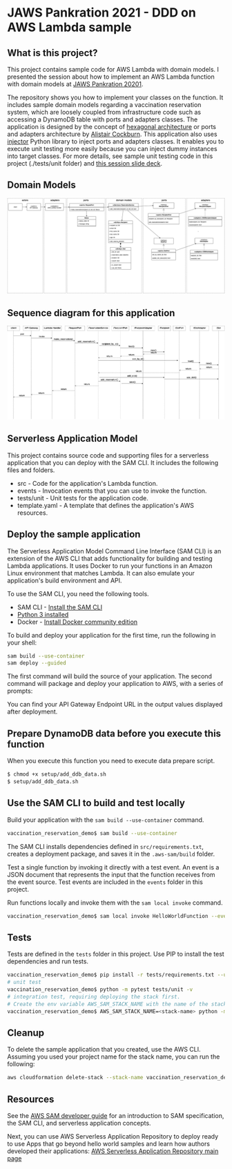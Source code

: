# JAWS Pankration 2021 - DDD on AWS Lambda sample

## What is this project?

This project contains sample code for AWS Lambda with domain models. I presented the session about how to implement an AWS Lambda function with domain models at [JAWS Pankration 20201](https://jawspankration2021.jaws-ug.jp/en). 

The repository shows you how to implement your classes on the function. It includes sample domain models regarding a vaccination reservation system, which are loosely coupled from infrastructure code such as accessing a DynamoDB table with ports and adapters classes. The application is designed by the concept of [hexagonal architecture](<https://en.wikipedia.org/wiki/Hexagonal_architecture_(software)>) or ports and adapters architecture by [Alistair Cockburn](https://en.wikipedia.org/wiki/Alistair_Cockburn). This application also uses [injector](https://github.com/alecthomas/injector) Python library to inject ports and adapters classes. It enables you to execute unit testing more easily because you can inject dummy instances into target classes. For more details, see sample unit testing code in this project (./tests/unit folder) and [this session slide deck](https://github.com/afukui/jaws-pankration-ddd-lambda/blob/main/2021120_JAWS_PANKRATION_2021_DDD_Lambda.pdf).

## Domain Models

![Domain Models](ReservationReporter-Page-1.drawio.png)

## Sequence diagram for this application

![Sequence diagram](ReservationReporter-Page-2.drawio.png)

## Serverless Application Model

This project contains source code and supporting files for a serverless application that you can deploy with the SAM CLI. It includes the following files and folders.

- src - Code for the application's Lambda function.
- events - Invocation events that you can use to invoke the function.
- tests/unit - Unit tests for the application code.
- template.yaml - A template that defines the application's AWS resources.

## Deploy the sample application

The Serverless Application Model Command Line Interface (SAM CLI) is an extension of the AWS CLI that adds functionality for building and testing Lambda applications. It uses Docker to run your functions in an Amazon Linux environment that matches Lambda. It can also emulate your application's build environment and API.

To use the SAM CLI, you need the following tools.

- SAM CLI - [Install the SAM CLI](https://docs.aws.amazon.com/serverless-application-model/latest/developerguide/serverless-sam-cli-install.html)
- [Python 3 installed](https://www.python.org/downloads/)
- Docker - [Install Docker community edition](https://hub.docker.com/search/?type=edition&offering=community)

To build and deploy your application for the first time, run the following in your shell:

```bash
sam build --use-container
sam deploy --guided
```

The first command will build the source of your application. The second command will package and deploy your application to AWS, with a series of prompts:

You can find your API Gateway Endpoint URL in the output values displayed after deployment.

## Prepare DynamoDB data before you execute this function

When you execute this function you need to execute data prepare script.

```bash
$ chmod +x setup/add_ddb_data.sh
$ setup/add_ddb_data.sh

```

## Use the SAM CLI to build and test locally

Build your application with the `sam build --use-container` command.

```bash
vaccination_reservation_demo$ sam build --use-container
```

The SAM CLI installs dependencies defined in `src/requirements.txt`, creates a deployment package, and saves it in the `.aws-sam/build` folder.

Test a single function by invoking it directly with a test event. An event is a JSON document that represents the input that the function receives from the event source. Test events are included in the `events` folder in this project.

Run functions locally and invoke them with the `sam local invoke` command.

```bash
vaccination_reservation_demo$ sam local invoke HelloWorldFunction --event events/event.json
```

## Tests

Tests are defined in the `tests` folder in this project. Use PIP to install the test dependencies and run tests.

```bash
vaccination_reservation_demo$ pip install -r tests/requirements.txt --user
# unit test
vaccination_reservation_demo$ python -m pytest tests/unit -v
# integration test, requiring deploying the stack first.
# Create the env variable AWS_SAM_STACK_NAME with the name of the stack we are testing
vaccination_reservation_demo$ AWS_SAM_STACK_NAME=<stack-name> python -m pytest tests/integration -v
```

## Cleanup

To delete the sample application that you created, use the AWS CLI. Assuming you used your project name for the stack name, you can run the following:

```bash
aws cloudformation delete-stack --stack-name vaccination_reservation_demo
```

## Resources

See the [AWS SAM developer guide](https://docs.aws.amazon.com/serverless-application-model/latest/developerguide/what-is-sam.html) for an introduction to SAM specification, the SAM CLI, and serverless application concepts.

Next, you can use AWS Serverless Application Repository to deploy ready to use Apps that go beyond hello world samples and learn how authors developed their applications: [AWS Serverless Application Repository main page](https://aws.amazon.com/serverless/serverlessrepo/)
